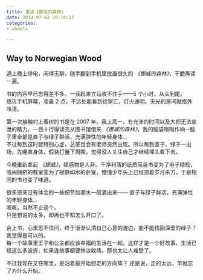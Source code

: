 ```yaml
---
title: 重读《挪威的森林》
date: 2014-07-02 20:10:33
categories:
- wheels

---
```


##  Way to Norwegian Wood

遇上晚上停电，闲得无聊，随手翻到手机里放置很久的 *《挪威的森林》*，干脆再读一遍。

书的内容早已忘得差不多。一读起来立马收不住手——5 个小时，从头到尾。  
熄灭手机屏幕，凌晨 2 点。不远处能看到徐家汇，灯火通明。无光的房间就格外冷清。

第一次接触村上春树的书是在 2007 年，我上高一，有充沛的时间以及大把无法宣泄的精力。一目十行得读完从图书馆借来  *《挪威的森林》*，我的脑袋嗡嗡作响--脑子里全部是直子与绿子鲜活，充满弹性的年轻身体...  
不过每到这时就特别心虚，总感觉会有老师突然出现。所以每到直子、绿子一出场，先绷直身体，假装打量下周围，觉得没人关注自己才继续埋头看下去。

今晚重新拿起 *《挪威》*，顿感物是人非。干净利落的纸质简装书变为了电子精校，喧闹拥挤的教室变为了寂静如水的卧室，懵懂少年头上已经顶着岁月杀刀，于是相同的书也变了味道。

很多原来没有体会的一些细节如潮水一般涌出来—— 直子与绿子鲜活，充满弹性的年轻身体...  
咳咳，当然不止这个。  
只是想说的太多，却再也不知怎么开口了。

合上书，心里忍不住问，终于渐渐认清自己心意的渡边，能不能找回深爱的绿子？我觉得是可以的。  
每一个故事里王子和公主都应该幸福的生活在一起。这样才是一个好故事，生活已经这么多波折，如果连故事都要惨淡收场，那也太让人难受了。

不过我现在又在哪里，是沿着最开始想走的方向嘛？
还是说，走的太远，早就忘了为什么开始。